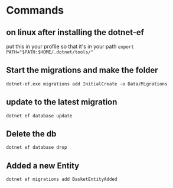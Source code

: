 # Commands

## on linux after installing the dotnet-ef

 put this in your profile so that it's in your path
 `export PATH="$PATH:$HOME/.dotnet/tools/"`

## Start the migrations and make the folder

`dotnet-ef.exe migrations add InitialCreate -o Data/Migrations`

## update to the latest migration

`dotnet ef database update`


## Delete the db
`dotnet ef database drop`

## Added a new Entity
`dotnet ef migrations add BasketEntityAdded`